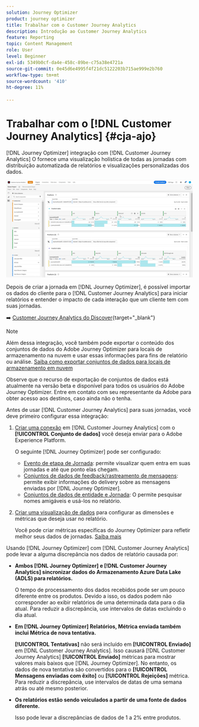 ```yaml
---
solution: Journey Optimizer
product: journey optimizer
title: Trabalhar com o Customer Journey Analytics
description: Introdução ao Customer Journey Analytics
feature: Reporting
topic: Content Management
role: User
level: Beginner
exl-id: 5349b0cf-da4e-458c-89be-c75a38e4721a
source-git-commit: 0e45d6e4995f4f21dc5122203b715ae999e2b760
workflow-type: tm+mt
source-wordcount: '410'
ht-degree: 11%

---
```


# Trabalhar com o [!DNL Customer Journey Analytics] {#cja-ajo}


[!DNL Journey Optimizer] integração com [!DNL Customer Journey Analytics] O fornece uma visualização holística de todas as jornadas com distribuição automatizada de relatórios e visualizações personalizadas dos dados.

![](assets/cja.png)

Depois de criar a jornada em [!DNL Journey Optimizer], é possível importar os dados do cliente para o [!DNL Customer Journey Analytics] para iniciar relatórios e entender o impacto de cada interação que um cliente tem com suas jornadas.

➡️ [Customer Journey Analytics do Discover](https://docs.adobe.com/content/help/pt-BR/experience-cloud/user-guides/home.translate.html){target="_blank"}

>[!NOTE]
>
>Além dessa integração, você também pode exportar o conteúdo dos conjuntos de dados do Adobe Journey Optimizer para locais de armazenamento na nuvem e usar essas informações para fins de relatório ou análise. [Saiba como exportar conjuntos de dados para locais de armazenamento em nuvem](../data/export-datasets.md)
>
>Observe que o recurso de exportação de conjuntos de dados está atualmente na versão beta e disponível para todos os usuários do Adobe Journey Optimizer. Entre em contato com seu representante da Adobe para obter acesso aos destinos, caso ainda não o tenha.

Antes de usar [!DNL Customer Journey Analytics] para suas jornadas, você deve primeiro configurar essa integração:

1. [Criar uma conexão](https://experienceleague.adobe.com/docs/analytics-platform/using/cja-connections/create-connection.html?lang=pt-BR) em [!DNL Customer Journey Analytics] com o **[!UICONTROL Conjunto de dados]** você deseja enviar para o Adobe Experience Platform.

   O seguinte [!DNL Journey Optimizer] pode ser configurado:
   * [Evento de etapa de Jornada](../data/datasets-query-examples.md#journey-step-event): permite visualizar quem entra em suas jornadas e até que ponto elas chegam.
   * [Conjuntos de dados de feedback/rastreamento de mensagens](../data/datasets-query-examples.md#message-feedback-event-dataset): permite exibir informações do delivery sobre as mensagens enviadas por [!DNL Journey Optimizer].
   * [Conjuntos de dados de entidade e Jornada](../data/datasets-query-examples.md#entity-dataset): O permite pesquisar nomes amigáveis e usá-los no relatório.

1. [Criar uma visualização de dados](https://experienceleague.adobe.com/docs/analytics-platform/using/cja-dataviews/create-dataview.html?lang=pt-BR) para configurar as dimensões e métricas que deseja usar no relatório.

   Você pode criar métricas específicas do Journey Optimizer para refletir melhor seus dados de jornadas. [Saiba mais](https://experienceleague.adobe.com/docs/analytics-platform/using/integrations/ajo.html#configure-the-data-view-to-accommodate-journey-optimizer-dimensions-and-metrics)

Usando [!DNL Journey Optimizer] com [!DNL Customer Journey Analytics] pode levar a alguma discrepância nos dados de relatório causada por:

* **Ambos [!DNL Journey Optimizer] e [!DNL Customer Journey Analytics] sincronizar dados do Armazenamento Azure Data Lake (ADLS) para relatórios.**

   O tempo de processamento dos dados recebidos pode ser um pouco diferente entre os produtos. Devido a isso, os dados podem não corresponder ao exibir relatórios de uma determinada data para o dia atual. Para reduzir a discrepância, use intervalos de datas excluindo o dia atual.

* **Em [!DNL Journey Optimizer] Relatórios, Métrica enviada também inclui Métrica de nova tentativa.**

   **[!UICONTROL Tentativas]** não será incluído em **[!UICONTROL Enviado]** em [!DNL Customer Journey Analytics]. Isso causará [!DNL Customer Journey Analytics] **[!UICONTROL Enviado]** métricas para mostrar valores mais baixos que [!DNL Journey Optimizer]. No entanto, os dados de nova tentativa são convertidos para o **[!UICONTROL Mensagens enviadas com êxito]** ou **[!UICONTROL Rejeições]** métrica.
Para reduzir a discrepância, use intervalos de datas de uma semana atrás ou até mesmo posterior.

* **Os relatórios estão sendo veiculados a partir de uma fonte de dados diferente.**

   Isso pode levar a discrepâncias de dados de 1 a 2% entre produtos.
